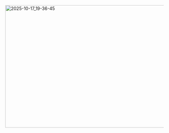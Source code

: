<img width="606" height="392" alt="2025-10-17_19-36-45" src="https://github.com/user-attachments/assets/f4a818a9-4504-4691-8dbb-23bf1a9401e0" />
